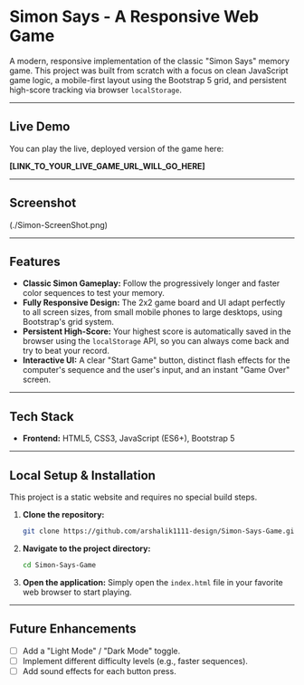 # Simon Says - A Responsive Web Game

A modern, responsive implementation of the classic "Simon Says" memory game. This project was built from scratch with a focus on clean JavaScript game logic, a mobile-first layout using the Bootstrap 5 grid, and persistent high-score tracking via browser `localStorage`.

---

## Live Demo

You can play the live, deployed version of the game here:

**[LINK_TO_YOUR_LIVE_GAME_URL_WILL_GO_HERE]**

---

## Screenshot

(./Simon-ScreenShot.png)

---

## Features

- **Classic Simon Gameplay:** Follow the progressively longer and faster color sequences to test your memory.
- **Fully Responsive Design:** The 2x2 game board and UI adapt perfectly to all screen sizes, from small mobile phones to large desktops, using Bootstrap's grid system.
- **Persistent High-Score:** Your highest score is automatically saved in the browser using the `localStorage` API, so you can always come back and try to beat your record.
- **Interactive UI:** A clear "Start Game" button, distinct flash effects for the computer's sequence and the user's input, and an instant "Game Over" screen.

---

## Tech Stack

- **Frontend:** HTML5, CSS3, JavaScript (ES6+), Bootstrap 5

---

## Local Setup & Installation

This project is a static website and requires no special build steps.

1.  **Clone the repository:**

    ```bash
    git clone https://github.com/arshalik1111-design/Simon-Says-Game.git
    ```

2.  **Navigate to the project directory:**

    ```bash
    cd Simon-Says-Game
    ```

3.  **Open the application:**
    Simply open the `index.html` file in your favorite web browser to start playing.

---

## Future Enhancements

- [ ] Add a "Light Mode" / "Dark Mode" toggle.
- [ ] Implement different difficulty levels (e.g., faster sequences).
- [ ] Add sound effects for each button press.
